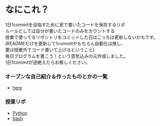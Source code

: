 # なにこれ？
1日1commitを目指すために家で書いたコードを保存するリポ   
ルールとしては自分が書いたコードのみをカウントする  
授業で使ってるリポジトリをコミットした日はこっちは更新しないかもです。  
(READMEだけを更新して1commitやもちろん自動化は無し、  
要は授業外でコード書いて上げるということ)  
毎日プログラムを書こう！という意気込みの元作成しました。  
1日1commitが途絶えたらお察しください。  

### オープンな自己紹介＆作ったものとかの一覧

+ [here](Self-introduction.md)
### 授業リポ
+ [Python](https://github.com/kansai-gamer/Python)
+ [bash](https://github.com/kansai-gamer/bash)
